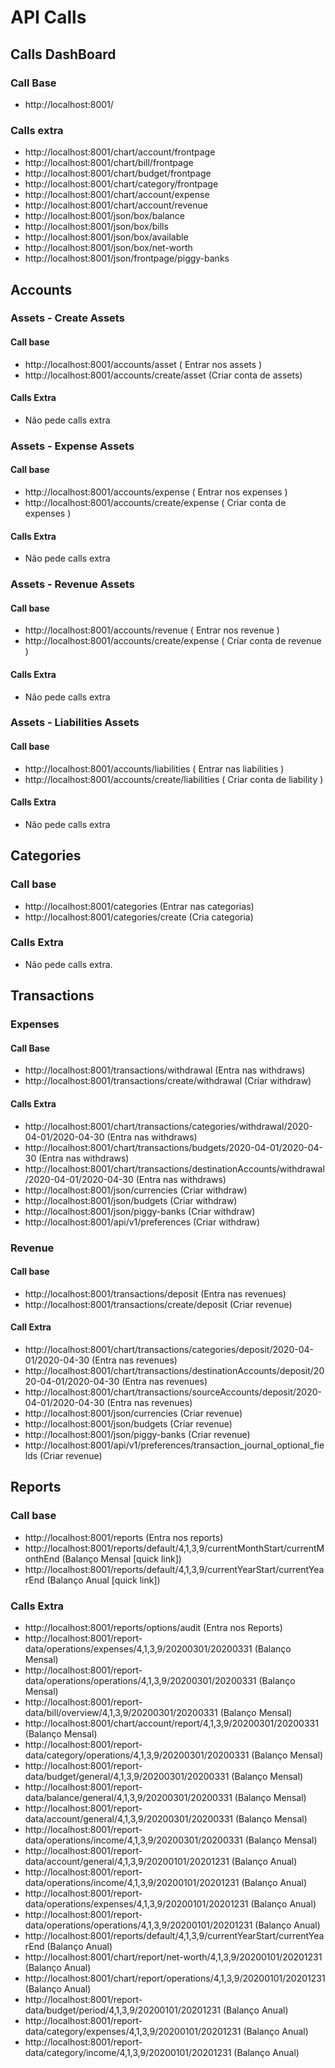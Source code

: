 # API Calls
## Calls DashBoard
### Call Base
- http://localhost:8001/

### Calls extra
- http://localhost:8001/chart/account/frontpage
- http://localhost:8001/chart/bill/frontpage
- http://localhost:8001/chart/budget/frontpage
- http://localhost:8001/chart/category/frontpage
- http://localhost:8001/chart/account/expense
- http://localhost:8001/chart/account/revenue
- http://localhost:8001/json/box/balance
- http://localhost:8001/json/box/bills
- http://localhost:8001/json/box/available
- http://localhost:8001/json/box/net-worth
- http://localhost:8001/json/frontpage/piggy-banks

## Accounts
### Assets - Create Assets
#### Call base
- http://localhost:8001/accounts/asset ( Entrar nos assets )
- http://localhost:8001/accounts/create/asset (Criar conta de assets)

#### Calls Extra
 - Não pede calls extra

### Assets - Expense Assets
#### Call base
- http://localhost:8001/accounts/expense ( Entrar nos expenses )
- http://localhost:8001/accounts/create/expense ( Criar conta de expenses )

#### Calls Extra
 - Não pede calls extra

### Assets - Revenue Assets
#### Call base
- http://localhost:8001/accounts/revenue ( Entrar nos revenue )
- http://localhost:8001/accounts/create/expense ( Criar conta de revenue )

#### Calls Extra
 - Não pede calls extra

### Assets - Liabilities Assets
#### Call base
- http://localhost:8001/accounts/liabilities ( Entrar nas liabilities )
- http://localhost:8001/accounts/create/liabilities ( Criar conta de liability )

#### Calls Extra
 - Não pede calls extra

## Categories
### Call base
- http://localhost:8001/categories (Entrar nas categorias)
- http://localhost:8001/categories/create (Cria categoria)

### Calls Extra
- Não pede calls extra.

## Transactions
### Expenses

#### Call Base
- http://localhost:8001/transactions/withdrawal (Entra nas withdraws)
- http://localhost:8001/transactions/create/withdrawal (Criar withdraw)

#### Calls Extra
- http://localhost:8001/chart/transactions/categories/withdrawal/2020-04-01/2020-04-30 (Entra nas withdraws)
- http://localhost:8001/chart/transactions/budgets/2020-04-01/2020-04-30 (Entra nas withdraws)
- http://localhost:8001/chart/transactions/destinationAccounts/withdrawal/2020-04-01/2020-04-30 (Entra nas withdraws)
- http://localhost:8001/json/currencies (Criar withdraw)
- http://localhost:8001/json/budgets (Criar withdraw)
- http://localhost:8001/json/piggy-banks (Criar withdraw)
- http://localhost:8001/api/v1/preferences (Criar withdraw)

### Revenue
#### Call base
- http://localhost:8001/transactions/deposit (Entra nas revenues)
- http://localhost:8001/transactions/create/deposit (Criar revenue)

#### Call Extra
- http://localhost:8001/chart/transactions/categories/deposit/2020-04-01/2020-04-30 (Entra nas revenues)
- http://localhost:8001/chart/transactions/destinationAccounts/deposit/2020-04-01/2020-04-30 (Entra nas revenues)
- http://localhost:8001/chart/transactions/sourceAccounts/deposit/2020-04-01/2020-04-30 (Entra nas revenues)
- http://localhost:8001/json/currencies (Criar revenue)
- http://localhost:8001/json/budgets (Criar revenue)
- http://localhost:8001/json/piggy-banks (Criar revenue)
- http://localhost:8001/api/v1/preferences/transaction_journal_optional_fields (Criar revenue)

## Reports
### Call base
- http://localhost:8001/reports (Entra nos reports)
- http://localhost:8001/reports/default/4,1,3,9/currentMonthStart/currentMonthEnd (Balanço Mensal [quick link])
- http://localhost:8001/reports/default/4,1,3,9/currentYearStart/currentYearEnd (Balanço Anual [quick link])

### Calls Extra
- http://localhost:8001/reports/options/audit (Entra nos Reports)
- http://localhost:8001/report-data/operations/expenses/4,1,3,9/20200301/20200331 (Balanço Mensal)
- http://localhost:8001/report-data/operations/operations/4,1,3,9/20200301/20200331 (Balanço Mensal)
- http://localhost:8001/report-data/bill/overview/4,1,3,9/20200301/20200331 (Balanço Mensal)
- http://localhost:8001/chart/account/report/4,1,3,9/20200301/20200331 (Balanço Mensal)
- http://localhost:8001/report-data/category/operations/4,1,3,9/20200301/20200331 (Balanço Mensal)
- http://localhost:8001/report-data/budget/general/4,1,3,9/20200301/20200331 (Balanço Mensal)
- http://localhost:8001/report-data/balance/general/4,1,3,9/20200301/20200331 (Balanço Mensal)
- http://localhost:8001/report-data/account/general/4,1,3,9/20200301/20200331 (Balanço Mensal)
- http://localhost:8001/report-data/operations/income/4,1,3,9/20200301/20200331 (Balanço Mensal)
- http://localhost:8001/report-data/account/general/4,1,3,9/20200101/20201231 (Balanço Anual)
- http://localhost:8001/report-data/operations/income/4,1,3,9/20200101/20201231 (Balanço Anual)
- http://localhost:8001/report-data/operations/expenses/4,1,3,9/20200101/20201231 (Balanço Anual)
- http://localhost:8001/report-data/operations/operations/4,1,3,9/20200101/20201231 (Balanço Anual)
- http://localhost:8001/reports/default/4,1,3,9/currentYearStart/currentYearEnd (Balanço Anual)
- http://localhost:8001/chart/report/net-worth/4,1,3,9/20200101/20201231 (Balanço Anual)
- http://localhost:8001/chart/report/operations/4,1,3,9/20200101/20201231 (Balanço Anual)
- http://localhost:8001/report-data/budget/period/4,1,3,9/20200101/20201231 (Balanço Anual)
- http://localhost:8001/report-data/category/expenses/4,1,3,9/20200101/20201231 (Balanço Anual)
- http://localhost:8001/report-data/category/income/4,1,3,9/20200101/20201231 (Balanço Anual)



















